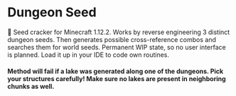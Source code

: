 # Dungeon Seed

🌱 Seed cracker for Minecraft 1.12.2.
Works by reverse engineering 3 distinct dungeon seeds. Then generates possible cross-reference combos and searches them for world seeds. Permanent WIP state, so no user interface is planned. Load it up in your IDE to code own routines.
#### Method will fail if a lake was generated along one of the dungeons. Pick your structures carefully! Make sure no lakes are present in neighboring chunks as well.